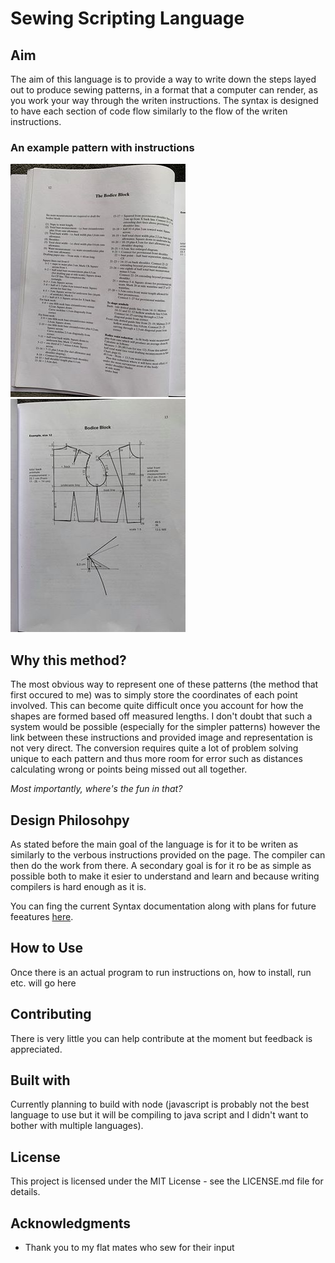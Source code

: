 # Sewing Scripting Language

## Aim
The aim of this language is to provide a way to write down the steps layed out to produce sewing patterns, in a format that a computer can render, as you work your way through the writen instructions. The syntax is designed to have each section of code flow similarly to the flow of the writen instructions.
### An example pattern with instructions
![An example instruction set](images/example_instruction_page.jpg)
![An exampole pattern rendering](images/example_pattern_page.jpg)

## Why this method?
The most obvious way to represent one of these patterns (the method that first occured to me) was to simply store the coordinates of each point involved. This can become quite difficult once you account for how the shapes are formed based off measured lengths. I don't doubt that such a system would be possible (especially for the simpler patterns) however the link between these instructions and provided image and representation is not very direct. The conversion requires quite a lot of problem solving unique to each pattern and thus more room for error such as distances calculating wrong or points being missed out all together.

*Most importantly, where's the fun in that?*

## Design Philosohpy 
As stated before the main goal of the language is for it to be writen as similarly to the verbous instructions provided on the page. The compiler can then do the work from there. A secondary goal is for it ro be as simple as possible both to make it esier to understand and learn and because writing compilers is hard enough as it is.

You can fing the current Syntax documentation along with plans for future feeatures [here](language_rules.md).

## How to Use

Once there is an actual program to run instructions on, how to install, run etc. will go here

## Contributing

There is very little you can help contribute at the moment but feedback is appreciated.

## Built with

Currently planning to build with node (javascript is probably not the best language to use but it will be compiling to java script and I didn't want to bother with multiple languages).

## License
This project is licensed under the MIT License - see the LICENSE.md file for details.

## Acknowledgments
- Thank you to my flat mates who sew for their input
